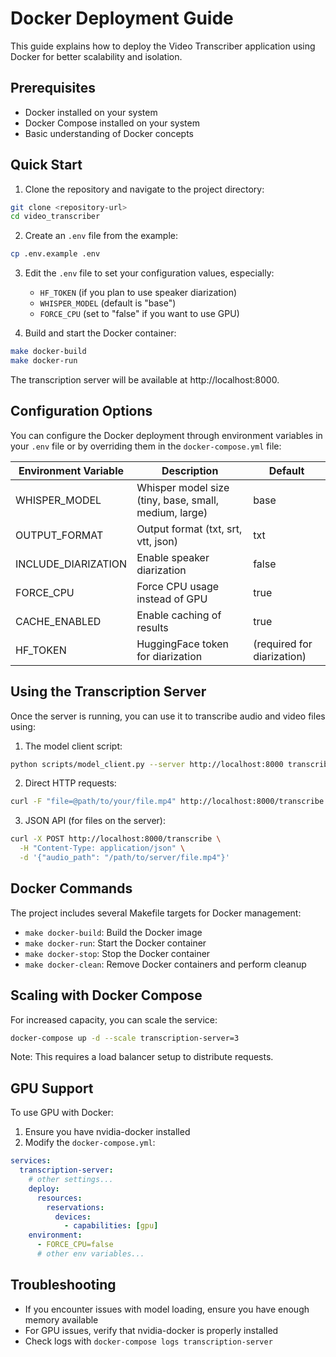 # Docker Deployment Guide

This guide explains how to deploy the Video Transcriber application using Docker for better scalability and isolation.

## Prerequisites

- Docker installed on your system
- Docker Compose installed on your system
- Basic understanding of Docker concepts

## Quick Start

1. Clone the repository and navigate to the project directory:

```bash
git clone <repository-url>
cd video_transcriber
```

2. Create an `.env` file from the example:

```bash
cp .env.example .env
```

3. Edit the `.env` file to set your configuration values, especially:
   - `HF_TOKEN` (if you plan to use speaker diarization)
   - `WHISPER_MODEL` (default is "base")
   - `FORCE_CPU` (set to "false" if you want to use GPU)

4. Build and start the Docker container:

```bash
make docker-build
make docker-run
```

The transcription server will be available at http://localhost:8000.

## Configuration Options

You can configure the Docker deployment through environment variables in your `.env` file or by overriding them in the `docker-compose.yml` file:

| Environment Variable | Description | Default |
|---------------------|-------------|---------|
| WHISPER_MODEL | Whisper model size (tiny, base, small, medium, large) | base |
| OUTPUT_FORMAT | Output format (txt, srt, vtt, json) | txt |
| INCLUDE_DIARIZATION | Enable speaker diarization | false |
| FORCE_CPU | Force CPU usage instead of GPU | true |
| CACHE_ENABLED | Enable caching of results | true |
| HF_TOKEN | HuggingFace token for diarization | (required for diarization) |

## Using the Transcription Server

Once the server is running, you can use it to transcribe audio and video files using:

1. The model client script:

```bash
python scripts/model_client.py --server http://localhost:8000 transcribe path/to/your/file.mp4
```

2. Direct HTTP requests:

```bash
curl -F "file=@path/to/your/file.mp4" http://localhost:8000/transcribe
```

3. JSON API (for files on the server):

```bash
curl -X POST http://localhost:8000/transcribe \
  -H "Content-Type: application/json" \
  -d '{"audio_path": "/path/to/server/file.mp4"}'
```

## Docker Commands

The project includes several Makefile targets for Docker management:

- `make docker-build`: Build the Docker image
- `make docker-run`: Start the Docker container
- `make docker-stop`: Stop the Docker container
- `make docker-clean`: Remove Docker containers and perform cleanup

## Scaling with Docker Compose

For increased capacity, you can scale the service:

```bash
docker-compose up -d --scale transcription-server=3
```

Note: This requires a load balancer setup to distribute requests.

## GPU Support

To use GPU with Docker:

1. Ensure you have nvidia-docker installed
2. Modify the `docker-compose.yml`:

```yaml
services:
  transcription-server:
    # other settings...
    deploy:
      resources:
        reservations:
          devices:
            - capabilities: [gpu]
    environment:
      - FORCE_CPU=false
      # other env variables...
```

## Troubleshooting

- If you encounter issues with model loading, ensure you have enough memory available
- For GPU issues, verify that nvidia-docker is properly installed
- Check logs with `docker-compose logs transcription-server`